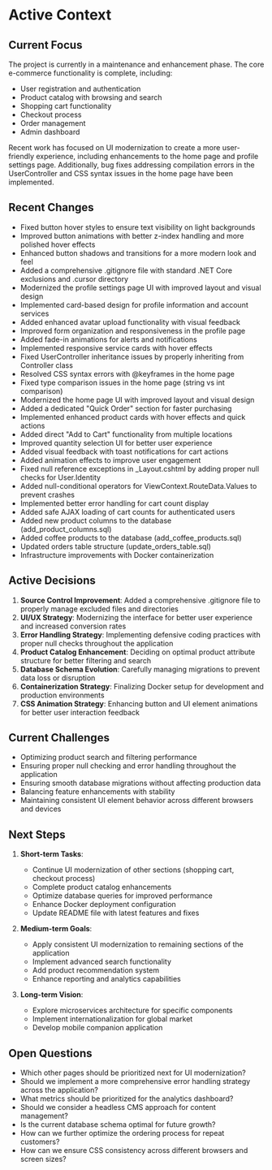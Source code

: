 # Active Context

## Current Focus
The project is currently in a maintenance and enhancement phase. The core e-commerce functionality is complete, including:
- User registration and authentication
- Product catalog with browsing and search
- Shopping cart functionality
- Checkout process
- Order management
- Admin dashboard

Recent work has focused on UI modernization to create a more user-friendly experience, including enhancements to the home page and profile settings page. Additionally, bug fixes addressing compilation errors in the UserController and CSS syntax issues in the home page have been implemented.

## Recent Changes
- Fixed button hover styles to ensure text visibility on light backgrounds
- Improved button animations with better z-index handling and more polished hover effects
- Enhanced button shadows and transitions for a more modern look and feel
- Added a comprehensive .gitignore file with standard .NET Core exclusions and .cursor directory
- Modernized the profile settings page UI with improved layout and visual design
- Implemented card-based design for profile information and account services
- Added enhanced avatar upload functionality with visual feedback
- Improved form organization and responsiveness in the profile page
- Added fade-in animations for alerts and notifications
- Implemented responsive service cards with hover effects
- Fixed UserController inheritance issues by properly inheriting from Controller class
- Resolved CSS syntax errors with @keyframes in the home page
- Fixed type comparison issues in the home page (string vs int comparison)
- Modernized the home page UI with improved layout and visual design
- Added a dedicated "Quick Order" section for faster purchasing
- Implemented enhanced product cards with hover effects and quick actions
- Added direct "Add to Cart" functionality from multiple locations
- Improved quantity selection UI for better user experience
- Added visual feedback with toast notifications for cart actions
- Added animation effects to improve user engagement
- Fixed null reference exceptions in _Layout.cshtml by adding proper null checks for User.Identity
- Added null-conditional operators for ViewContext.RouteData.Values to prevent crashes
- Implemented better error handling for cart count display
- Added safe AJAX loading of cart counts for authenticated users
- Added new product columns to the database (add_product_columns.sql)
- Added coffee products to the database (add_coffee_products.sql)
- Updated orders table structure (update_orders_table.sql)
- Infrastructure improvements with Docker containerization

## Active Decisions
1. **Source Control Improvement**: Added a comprehensive .gitignore file to properly manage excluded files and directories
2. **UI/UX Strategy**: Modernizing the interface for better user experience and increased conversion rates
3. **Error Handling Strategy**: Implementing defensive coding practices with proper null checks throughout the application
4. **Product Catalog Enhancement**: Deciding on optimal product attribute structure for better filtering and search
5. **Database Schema Evolution**: Carefully managing migrations to prevent data loss or disruption
6. **Containerization Strategy**: Finalizing Docker setup for development and production environments
7. **CSS Animation Strategy**: Enhancing button and UI element animations for better user interaction feedback

## Current Challenges
- Optimizing product search and filtering performance
- Ensuring proper null checking and error handling throughout the application
- Ensuring smooth database migrations without affecting production data
- Balancing feature enhancements with stability
- Maintaining consistent UI element behavior across different browsers and devices

## Next Steps
1. **Short-term Tasks**:
   - Continue UI modernization of other sections (shopping cart, checkout process)
   - Complete product catalog enhancements
   - Optimize database queries for improved performance
   - Enhance Docker deployment configuration
   - Update README file with latest features and fixes

2. **Medium-term Goals**:
   - Apply consistent UI modernization to remaining sections of the application
   - Implement advanced search functionality
   - Add product recommendation system
   - Enhance reporting and analytics capabilities

3. **Long-term Vision**:
   - Explore microservices architecture for specific components
   - Implement internationalization for global market
   - Develop mobile companion application

## Open Questions
- Which other pages should be prioritized next for UI modernization?
- Should we implement a more comprehensive error handling strategy across the application?
- What metrics should be prioritized for the analytics dashboard?
- Should we consider a headless CMS approach for content management?
- Is the current database schema optimal for future growth?
- How can we further optimize the ordering process for repeat customers?
- How can we ensure CSS consistency across different browsers and screen sizes? 